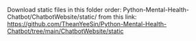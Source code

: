 Download static files in this folder order: Python-Mental-Health-Chatbot/ChatbotWebsite/static/ from this link: https://github.com/TheanYeeSin/Python-Mental-Health-Chatbot/tree/main/ChatbotWebsite/static
